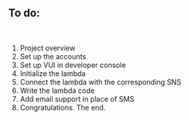 ## To do:
<br>
<ol>
<li>Project overview</li>
<li>Set up the accounts</li>
<li>Set up VUI in developer console</li>
<li>Initialize the lambda</li>
<li>Connect the lambda with the corresponding SNS</li>
<li>Write the lambda code</li>
<li>Add email support in place of SMS</li>
<li>Congratulations. The end.</li>
</ol>
